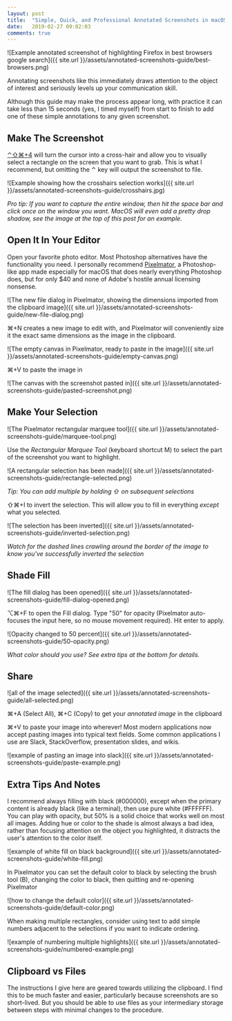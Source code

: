 ```yaml
---
layout: post
title:  "Simple, Quick, and Professional Annotated Screenshots in macOS"
date:   2019-02-27 09:02:03
comments: true
---
```


![Example annotated screenshot of highlighting Firefox in best browsers google search]({{ site.url }}/assets/annotated-screenshots-guide/best-browsers.png)

Annotating screenshots like this immediately draws attention to the object of interest and seriously levels up your communication skill.

Although this guide may make the process appear long, with practice it can take less than 15 seconds (yes, I timed myself) from start to finish to add one of these simple annotations to any given screenshot.

## Make The Screenshot

[⌃⇧⌘+4](https://support.apple.com/en-us/HT201361) will turn the cursor into a cross-hair and allow you to visually select a rectangle on the screen that you want to grab. This is what I recommend, but omitting the ⌃ key will output the screenshot to file.

![Example showing how the crosshairs selection works]({{ site.url }}/assets/annotated-screenshots-guide/crosshairs.jpg)

_Pro tip: If you want to capture the entire window, then hit the space bar and click once on the window you want. MacOS will even add a pretty drop shadow, see the image at the top of this post for an example._

## Open It In Your Editor

Open your favorite photo editor. Most Photoshop alternatives have the functionality you need. I personally recommend [Pixelmator](https://www.pixelmator.com/mac/), a Photoshop-like app made especially for macOS that does nearly everything Photoshop does, but for only $40 and none of Adobe's hostile annual licensing nonsense.

![The new file dialog in Pixelmator, showing the dimensions imported from the clipboard image]({{ site.url }}/assets/annotated-screenshots-guide/new-file-dialog.png)

⌘+N creates a new image to edit with, and Pixelmator will conveniently size it the exact same dimensions as the image in the clipboard.

![The empty canvas in Pixelmator, ready to paste in the image]({{ site.url }}/assets/annotated-screenshots-guide/empty-canvas.png)

⌘+V to paste the image in

![The canvas with the screenshot pasted in]({{ site.url }}/assets/annotated-screenshots-guide/pasted-screenshot.png)

## Make Your Selection

![The Pixelmator rectangular marquee tool]({{ site.url }}/assets/annotated-screenshots-guide/marquee-tool.png)

Use the _Rectangular Marquee Tool_ (keyboard shortcut M) to select the part of the screenshot you want to highlight.

![A rectangular selection has been made]({{ site.url }}/assets/annotated-screenshots-guide/rectangle-selected.png)

_Tip: You can add multiple by holding ⇧ on subsequent selections_

⇧⌘+I to invert the selection. This will allow you to fill in everything _except_ what you selected.

![The selection has been inverted]({{ site.url }}/assets/annotated-screenshots-guide/inverted-selection.png)

_Watch for the dashed lines crawling around the border of the image to know you've successfully inverted the selection_

## Shade Fill

![The fill dialog has been opened]({{ site.url }}/assets/annotated-screenshots-guide/fill-dialog-opened.png)

⌥⌘+F to open the Fill dialog. Type "50" for opacity (Pixelmator auto-focuses the input here, so no mouse movement required). Hit enter to apply.

![Opacity changed to 50 percent]({{ site.url }}/assets/annotated-screenshots-guide/50-opacity.png)

_What color should you use? See extra tips at the bottom for details._

## Share

![all of the image selected]({{ site.url }}/assets/annotated-screenshots-guide/all-selected.png)

⌘+A (Select All), ⌘+C (Copy) to get your _annotated image_ in the clipboard

⌘+V to paste your image into wherever! Most modern applications now accept pasting images into typical text fields. Some common applications I use are Slack, StackOverflow, presentation slides, and wikis.

![example of pasting an image into slack]({{ site.url }}/assets/annotated-screenshots-guide/paste-example.png)

## Extra Tips And Notes

I recommend always filling with black (#000000), except when the primary content is already black (like a terminal), then use pure white (#FFFFFF). You can play with opacity, but 50% is a solid choice that works well on most all images. Adding hue or color to the shade is almost always a bad idea, rather than focusing attention on the object you highlighted, it distracts the user's attention to the color itself.

![example of white fill on black background]({{ site.url }}/assets/annotated-screenshots-guide/white-fill.png)

In Pixelmator you can set the default color to black by selecting the brush tool (B), changing the color to black, then quitting and re-opening Pixelmator

![how to change the default color]({{ site.url }}/assets/annotated-screenshots-guide/default-color.png)

When making multiple rectangles, consider using text to add simple numbers adjacent to the selections if you want to indicate ordering.

![example of numbering multiple highlights]({{ site.url }}/assets/annotated-screenshots-guide/numbered-example.png)

## Clipboard vs Files

The instructions I give here are geared towards utilizing the clipboard. I find this to be much faster and easier, particularly because screenshots are so short-lived. But you should be able to use files as your intermediary storage between steps with minimal changes to the procedure.
